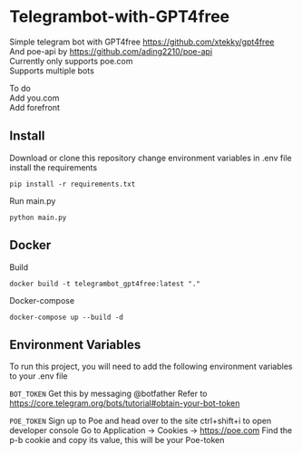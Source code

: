 # Telegrambot-with-GPT4free
Simple telegram bot with GPT4free https://github.com/xtekky/gpt4free   
And poe-api by https://github.com/ading2210/poe-api       
Currently only supports poe.com   
Supports multiple bots   

   
To do   
Add you.com   
Add forefront    

## Install


Download or clone this repository
change environment variables in .env file
install the requirements 
```
pip install -r requirements.txt
```
Run main.py
```
python main.py
```
## Docker
Build
```
docker build -t telegrambot_gpt4free:latest "." 
```
Docker-compose
```
docker-compose up --build -d
```



## Environment Variables

To run this project, you will need to add the following environment variables to your .env file

`BOT_TOKEN`
Get this by messaging @botfather Refer to https://core.telegram.org/bots/tutorial#obtain-your-bot-token

`POE_TOKEN`
Sign up to Poe and head over to the site
ctrl+shift+i to open developer console
Go to Application -> Cookies -> https://poe.com
Find the p-b cookie and copy its value, this will be your Poe-token

